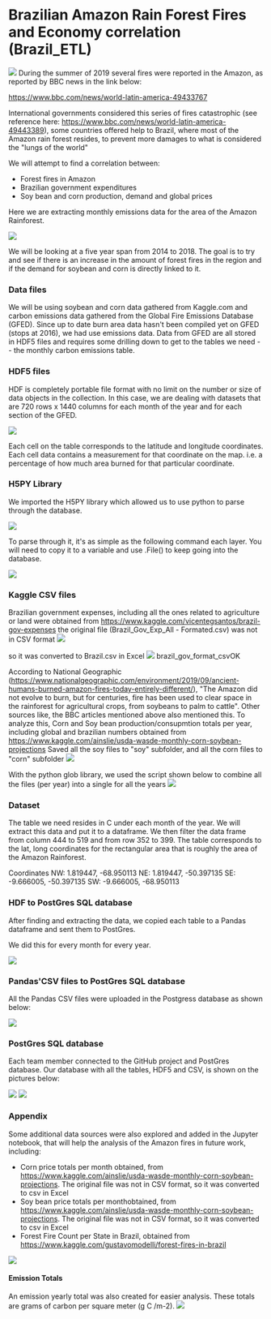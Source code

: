 # Brazilian Amazon Rain Forest Fires and Economy correlation (Brazil_ETL)
![](images/fire.jpg)
During the summer of 2019 several fires were reported in the Amazon, as reported by BBC news in the link below:

https://www.bbc.com/news/world-latin-america-49433767

International governments considered this series of fires catastrophic (see reference here: https://www.bbc.com/news/world-latin-america-49443389), some countries offered help to Brazil, where most of the Amazon rain forest resides, to prevent more damages to what is considered the "lungs of the world"

We will attempt to find a correlation between:
 - Forest fires in Amazon
 - Brazilian government expenditures
 - Soy bean and corn production, demand and global prices

Here we are extracting monthly emissions data for the area of the Amazon Rainforest.

![](images/amazon.jpg)

We will be looking at a five year span from 2014 to 2018. The goal is to try and see
if there is an increase in the amount of forest fires in the region and if the demand
for soybean and corn is directly linked to it.

### Data files
We will be using soybean and corn data gathered from Kaggle.com and carbon emissions data gathered from
the Global Fire Emissions Database (GFED). Since up to date burn area data hasn't been compiled yet on GFED (stops at 2016), we had use emissions data. Data from GFED are all stored in HDF5 files and requires some drilling down to get to the tables we need -- the monthly carbon emissions table.

### HDF5 files

HDF is completely portable file format with no limit on the number or size of data objects in the collection.  In this case, we are dealing with datasets that are 720 rows x 1440 columns for each month of the year and for each section of the GFED.

![](images/hdf5_sample.png)

Each cell on the table corresponds to the latitude and longitude coordinates.  Each cell data contains a measurement for that coordinate on the map.  i.e. a percentage of how much area burned for that particular coordinate.  

### H5PY Library

We imported the H5PY library which allowed us to use python to parse through the database.  

![](images/h5py.png)

To parse through it, it's as simple as the following command each layer. You will need to copy it to a variable and use .File() to keep going into the database. 

![](images/command.png)

### Kaggle CSV files
Brazilian government expenses, including all the ones related to agriculture or land were obtained from https://www.kaggle.com/vicentegsantos/brazil-gov-expenses
the original file (Brazil_Gov_Exp_All - Formated.csv) was not in CSV format
![](images/brazil_gov_format_notcsv.png)

so it was converted to Brazil.csv in Excel
![](images/brazil_gov_format_csvOK.png) brazil_gov_format_csvOK

According to National Geographic (https://www.nationalgeographic.com/environment/2019/09/ancient-humans-burned-amazon-fires-today-entirely-different/), "The Amazon did not evolve to burn, but for centuries, fire has been used to clear space in the rainforest for agricultural crops, from soybeans to palm to cattle". Other sources like, the BBC articles mentioned above also mentioned this. To analyze this, Corn and Soy bean production/consupmtion totals per year, including global and brazilian numbers obtained from https://www.kaggle.com/ainslie/usda-wasde-monthly-corn-soybean-projections
Saved all the soy files to "soy" subfolder, and all the corn files to "corn" subfolder
![](images/raw_soy_bean_files.png)

With the python glob library, we used the script shown below to combine all the files (per year) into a single for all the years
![](images/combined_soy_bean_files.png)


### Dataset 
The table we need resides in C under each month of the year.
We will extract this data and put it to a dataframe.
We then filter the data frame from column 444 to 519 and from row 352 to 399.
The table corresponds to the lat, long coordinates for the rectangular area that
is roughly the area of the Amazon Rainforest.

Coordinates
NW: 1.819447, -68.950113
NE: 1.819447, -50.397135
SE: -9.666005, -50.397135
SW: -9.666005, -68.950113

### HDF to PostGres SQL database

After finding and extracting the data, we copied each table to a Pandas dataframe and sent them to PostGres. 

We did this for every month for every year.  

![](images/parse.png)

### Pandas'CSV files to PostGres SQL database

All the Pandas CSV files were uploaded in the Postgress database as shown below:

![](images/csv_to_postgress.png)

### PostGres SQL database
Each team member connected to the GitHub project and PostGres database. Our database with all the tables, HDF5 and CSV, is shown on the pictures below:


![](images/postgress_db_1.png)
![](images/postgress_db_2.png)

### Appendix

Some additional data sources were also explored and added in the Jupyter notebook, that will help the analysis of the Amazon fires in future work, including:

- Corn price totals per month obtained, from https://www.kaggle.com/ainslie/usda-wasde-monthly-corn-soybean-projections. The original file was not in CSV format, so it was converted to csv in Excel
- Soy bean price totals per monthobtained, from https://www.kaggle.com/ainslie/usda-wasde-monthly-corn-soybean-projections. The original file was not in CSV format, so it was converted to csv in Excel
- Forest Fire Count per State in Brazil, obtained from https://www.kaggle.com/gustavomodelli/forest-fires-in-brazil

![](images/appendix.png)

#### Emission Totals
An emission yearly total was also created for easier analysis.  These totals are grams of carbon per square meter (g C /m-2).
![](images/totals.png)
